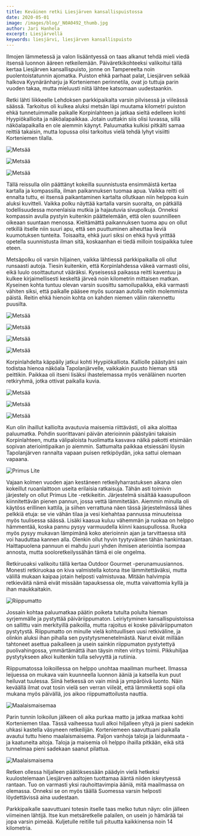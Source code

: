 ```yaml
---
title: Keväinen retki Liesjärven kansallispuistossa
date: 2020-05-01
image: /images/blog/_N0A0492_thumb.jpg
author: Jari Hanhela
excerpt: Liesjärvellä
keywords: liesjärvi, liesjärven kansallispuisto
---
```



Ilmojen lämmetessä ja valon lisääntyessä on taas alkanut tehdä mieli viedä itsensä luonnon ääreen retkeilemään. Päiväretkikohteeksi valikoitui tällä kertaa Liesjärven kansallispuisto, jonne on Tampereelta noin puolentoistatunnin ajomatka. Puiston ehkä parhaat palat, Liesjärven selkää halkova Kyynäränharju ja Korteniemen perinnetila, ovat jo tuttuja parin vuoden takaa, mutta mieluusti niitä lähtee katsomaan uudestaankin. 

Retki lähti liikkeelle Lehdoksen parkkipaikalta varsin pilvisessä ja viileässä säässä. Tarkoitus oli kulkea aluksi metsän läpi muutama kilometri puiston ehkä tunnetuimmalle paikalle Korpinlahteen ja jatkaa sieltä edelleen kohti Hyypiökallioita ja näköalapaikkaa. Jotain uuttakin siis olisi luvassa, sillä näköalapaikalla en ole aiemmin käynyt. Paluumatka kulkisi pitkälti samaa reittiä takaisin, mutta lopussa olisi tarkoitus vielä tehdä lyhyt visiitti Korteniemen tilalla. 

![Metsää](/images/blog/_N0A0420_thumb.jpg)

![Metsää](/images/blog/_N0A0448_thumb.jpg)

![Metsää](/images/blog/_N0A0499_thumb.jpg)

Tällä reissulla olin päättänyt kokeilla suunnistusta ensimmäistä kertaa kartalla ja kompassilla, ilman paikannuksen tuomaa apua. Vaikka reitti oli ennalta tuttu, ei itsensä paikantaminen kartalta ollutkaan niin helppoa kuin aluksi kuvitteli. Vaikka polku näyttää kartalla varsin suoralta, on pätkällä todellisuudessa monenlaisia mutkia ja hajautuvia sivupolkuja. Onneksi kompassin avulla pystyin kuitenkin päättelemään, että olen suunnilleen oikeaan suuntaan menossa. Kieltämättä paikannuksen tuoma apu on ollut retkillä itselle niin suuri apu, että sen puuttuminen aiheuttaa lieviä kuumotuksen tunteita. Toisaalta, ehkä juuri siksi on ehkä hyvä yrittää opetella suunnistusta ilman sitä, koskaanhan ei tiedä milloin tosipaikka tulee eteen.

Metsäpolku oli varsin hiljainen, vaikka lähtiessä parkkipaikalla oli ollut runsaasti autoja. Tiesin kuitenkin, että Korpinlahdessa väkeä varmasti olisi, eikä luulo osoittautunut vääräksi. Kyseisessä paikassa reitti kaventuu ja kulkee kirjaimellisesti keskeltä järveä noin kilometrin mittaisen matkan. Kyseinen kohta tuntuu olevan varsin suosittu samoilupaikka, eikä varmasti vähiten siksi, että paikalle pääsee myös suoraan autolla reitin molemmista päistä. Reitin ehkä hienoin kohta on kahden niemen väliin rakennettu puusilta.

![Metsää](/images/blog/_N0A0492_thumb.jpg)

![Metsää](/images/blog/_N0A0506_thumb.jpg)

![Metsää](/images/blog/_N0A0552_thumb.jpg)

![Metsää](/images/blog/_N0A0580_thumb.jpg)

Korpinlahdelta käppäily jatkui kohti Hyypiökalliota. Kalliolle päästyäni sain todistaa hienoa näköala Tapolanjärvelle, vaikkakin puusto hieman sitä peittikin. Paikkaa oli itseni lisäksi ihastelemassa myös venäläinen nuorten retkiryhmä, jotka ottivat paikalla kuvia. 

![Metsää](/images/blog/_N0A0569_thumb.jpg)

![Metsää](/images/blog/_N0A0572_thumb.jpg)

![Metsää](/images/blog/_N0A0576_thumb.jpg)

Kun olin ihaillut kalliolta avautuvia maisemia riittävästi, oli aika aloittaa paluumatka. Pohdin suorittavani päivän aterioinnin päästyäni takaisin Korpinlahteen, mutta välipaloista huolimatta kasvava nälkä pakotti etsimään sopivan ateriointipaikan jo aiemmin. Sattumalta paikkaa etsiessäni löysin Tapolanjärven rannalta vapaan puisen retkipöydän, joka sattui olemaan vapaana.

![Primus Lite](/images/blog/_N0A0605_thumb.jpg)

Vajaan kolmen vuoden ajan kestäneen retkeilyharrastuksen aikana olen kokeillut ruoanlaittoon useita erilaisia ratkaisuja. Tähän asti toimivin järjestely on ollut Primus Lite -retkikeitin. Järjestelmä sisältää kaasupulloon kiinnitettävän pienen pannun, jossa vettä lämmitetään. Aiemmin minulla oli käytöss erillinen kattila, ja siihen verrattuna näen tässä järjestelmässä lähes pelkkiä etuja: se vie vähän tilaa ja vesi kiehahtaa pannussa minuuteissa myös tuulisessa säässä. Lisäki kaasua kuluu vähemmän ja ruokaa on helppo hämmentää, koska pannu pysyy varmuudella kiinni kaasupullossa. Ruoka myös pysyy mukavan lämpimänä koko aterioinnin ajan ja tarvittaessa sitä voi hauduttaa kannen alla. Olenkin ollut hyvin tyytyväinen tähän hankintaan. Haittapuolena pannuun ei mahdu juuri yhden ihmisen ateriointia isompaa annosta, mutta sooloretkeilyssähän tämä ei ole ongelma.

Retkiruoaksi valikoitu tällä kertaa Outdoor Gourmet -perunamuusiannos. Monesti retkiruokaa on kiva valmistella kotona itse lämmitettäväksi, mutta välillä mukaan kaipaa jotain helposti valmistuvaa. Mitään halvimpia retkieväitä nämä eivät missään tapauksessa ole, mutta vaivattomia kyllä ja ihan maukkaitakin.

![Riippumatto](/images/blog/_N0A0626_thumb.jpg)

Jossain kohtaa paluumatkaa päätin poiketa tutulta polulta hieman syrjemmälle ja pystyttää päiväriippumaton. Leiriytyminen kansallispuistoissa on sallittu vain merkityillä paikoilla, mutta rajoitus ei koske päiväriippumaton pystytystä. Riippumatto on minulle vielä kohtuullisen uusi retkiväline, ja olinkin aluksi ihan pihalla sen pystytysmenetelmästä. Narut eivät millään tahtoneet asettua paikalleen ja usein sainkin riippumaton pystytettyä puolivahingossa, ymmärtämättä ihan täysin miten viritys toimii. Pikkuhiljaa pystytykseen alkoi kuitenkin tulla selvyyttä ja rutiinia.

Riippumatossa loikoillessa on helppo unohtaa maailman murheet. Ilmassa leijuessa on mukava vain kuunneella luonnon ääniä ja katsella kun puut heiluvat tuulessa. Siinä hetkessä on vain minä ja ympäröivä luonto. Näin keväällä ilmat ovat tosin vielä sen verran viileät, että lämmikettä sopii olla mukana myös päivällä, jos aikoo riippumattoilusta nauttia.

![Maalaismaisemaa](/images/blog/_N0A0636_thumb.jpg)

Parin tunnin loikoilun jälkeen oli aika purkaa matto ja jatkaa matkaa kohti Korteniemen tilaa. Tässä vaiheessa tuuli alkoi hiljalleen yltyä ja pieni sadekin uhkasi kastella väsyneen retkeilijän. Korteniemeen saavuttuani paikalla avautui tuttu hieno maalaismaisema. Paljon vanhoja taloja ja laidunmaata - ja kaatuneita aitoja. Taloja ja maisemia oli helppo ihailla pitkään, eikä sitä tunnelmaa pieni sadekaan saanut pilattua.

![Maalaismaisema](/images/blog/_N0A0654_thumb.jpg)

Retken ollessa hiljalleen päätöksessään päädyin vielä hetkeksi kuulostelemaan Liesjärven aaltojen tuottamaa ääntä niiden iskeytyessä rantaan. Tuo on varmasti yksi rauhoittavimpia ääniä, mitä maailmassa on olemassa. Onneksi se on myös täällä Suomessa varsin helposti löydettävissä aina uudestaan.

Parkkipaikalle saavuttuani totesin itselle taas melko tutun näyn: olin jälleen viimeinen lähtijä. Itse kun metsäretkelle palailen, on usein jo hämärää tai jopa varsin pimeää. Kuljetulle reitille tuli pituutta kaikkinensa noin 14 kilometria.